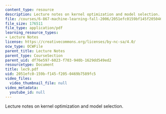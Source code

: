 ```yaml
---
content_type: resource
description: Lecture notes on kernel optimization and model selection.
file: /courses/6-867-machine-learning-fall-2006/2051efc0159bf145f2050469b7589fc5_lec9.pdf
file_size: 176511
file_type: application/pdf
learning_resource_types:
- Lecture Notes
license: https://creativecommons.org/licenses/by-nc-sa/4.0/
ocw_type: OCWFile
parent_title: Lecture Notes
parent_type: CourseSection
parent_uid: df76e597-6023-f703-940b-1629dd549ed2
resourcetype: Document
title: lec9.pdf
uid: 2051efc0-159b-f145-f205-0469b7589fc5
video_files:
  video_thumbnail_file: null
video_metadata:
  youtube_id: null
---
```

Lecture notes on kernel optimization and model selection.